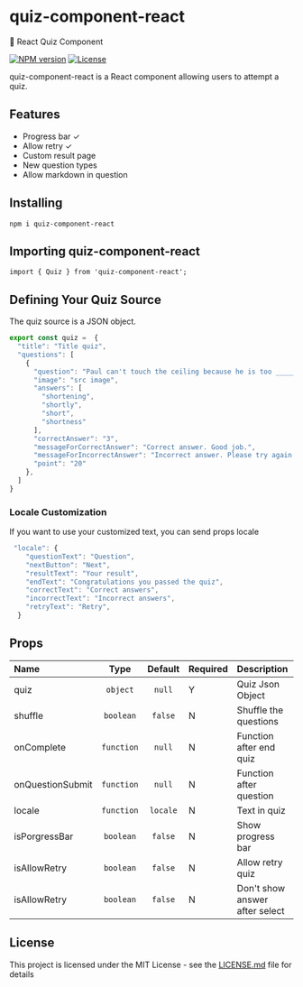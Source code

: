 # quiz-component-react
:orange_book: React Quiz Component 

[![NPM version](https://img.shields.io/npm/v/quiz-component-react.svg)](https://www.npmjs.com/package/quiz-component-react) [![License](https://img.shields.io/npm/l/quiz-component-react.svg)](https://github.com/wingkwong/quiz-component-react/blob/main/LICENSE)

quiz-component-react is a React component allowing users to attempt a quiz.

## Features
- Progress bar ✓
- Allow retry ✓
- Custom result page
- New question types
- Allow markdown in question


## Installing
```
npm i quiz-component-react
```
## Importing quiz-component-react
```
import { Quiz } from 'quiz-component-react';
```

## Defining Your Quiz Source
The quiz source is a JSON object.
```javascript
export const quiz =  {
  "title": "Title quiz",
  "questions": [
    {
      "question": "Paul can't touch the ceiling because he is too ______.",
      "image": "src image",
      "answers": [
        "shortening",
        "shortly",
        "short",
        "shortness"
      ],
      "correctAnswer": "3",
      "messageForCorrectAnswer": "Correct answer. Good job.",
      "messageForIncorrectAnswer": "Incorrect answer. Please try again.",
      "point": "20"
    },
  ]
} 
```

### Locale Customization 
If you want to use your customized text, you can send props locale
```javascript
 "locale": {
    "questionText": "Question",
    "nextButton": "Next",
    "resultText": "Your result",
    "endText": "Сongratulations you passed the quiz",
    "correctText": "Correct answers",
    "incorrectText": "Incorrect answers",
    "retryText": "Retry",
  } 
```

## Props

|Name|Type|Default|Required|Description|
|:--|:--:|:-----:|:--|:----------|
|quiz|`object`|`null`|Y|Quiz Json Object|
|shuffle|`boolean`|`false`|N|Shuffle the questions|
|onComplete|`function`|`null`|N|Function after end quiz|
|onQuestionSubmit|`function`|`null`|N|Function after question|
|locale|`function`|`locale`|N|Text in quiz|
|isPorgressBar|`boolean`|`false`|N|Show progress bar|
|isAllowRetry|`boolean`|`false`|N|Allow retry quiz|
|isAllowRetry|`boolean`|`false`|N|Don't show answer after select|

## License
This project is licensed under the MIT License - see the [LICENSE.md](LICENSE.md) file for details
